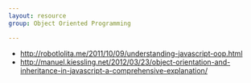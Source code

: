 ```yaml
---
layout: resource
group: Object Oriented Programming

---
```

<!-- General resources go here -->

- <http://robotlolita.me/2011/10/09/understanding-javascript-oop.html>
- <http://manuel.kiessling.net/2012/03/23/object-orientation-and-inheritance-in-javascript-a-comprehensive-explanation/>

<!-- ####Core -->

<!-- ####Intermediate -->

<!-- ####Advanced -->

<!-- ####Jedi -->
